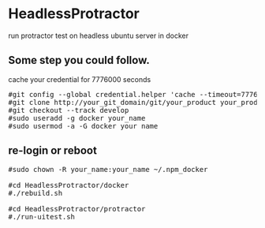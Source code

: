 # HeadlessProtractor
run protractor test on headless ubuntu server in docker

## Some step you could follow.
  cache your credential for 7776000 seconds
<pre>
#git config --global credential.helper 'cache --timeout=7776000'
#git clone http://your_git_domain/git/your_product your_product
#git checkout --track develop
#sudo useradd -g docker your_name
#sudo usermod -a -G docker your_name
</pre>
## re-login or reboot
<pre>
#sudo chown -R your_name:your_name ~/.npm_docker

#cd HeadlessProtractor/docker
#./rebuild.sh

#cd HeadlessProtractor/protractor
#./run-uitest.sh
</pre>
